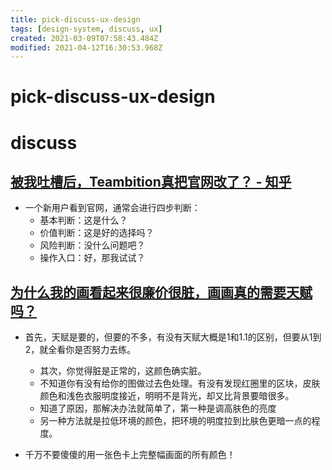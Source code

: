 ```yaml
---
title: pick-discuss-ux-design
tags: [design-system, discuss, ux]
created: 2021-03-09T07:58:43.484Z
modified: 2021-04-12T16:30:53.968Z
---
```


# pick-discuss-ux-design

# discuss

## 

## 

## 

## [被我吐槽后，Teambition真把官网改了？ - 知乎](https://zhuanlan.zhihu.com/p/585165083)

- 一个新用户看到官网，通常会进行四步判断：
  - 基本判断：这是什么？
  - 价值判断：这是好的选择吗？
  - 风险判断：没什么问题吧？
  - 操作入口：好，那我试试？

## [为什么我的画看起来很廉价很脏，画画真的需要天赋吗？](https://www.zhihu.com/question/447405470)

- 首先，天赋是要的，但要的不多，有没有天赋大概是1和1.1的区别，但要从1到2，就全看你是否努力去练。
  - 其次，你觉得脏是正常的，这颜色确实脏。
  - 不知道你有没有给你的图做过去色处理。有没有发现红圈里的区块，皮肤颜色和浅色衣服明度接近，明明不是背光，却又比背景要暗很多。
  - 知道了原因，那解决办法就简单了，第一种是调高肤色的亮度
  - 另一种方法就是拉低环境的颜色，把环境的明度拉到比肤色更暗一点的程度。

- 千万不要傻傻的用一张色卡上完整幅画面的所有颜色！
